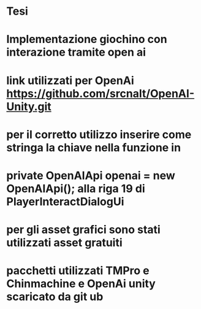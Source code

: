 # Tesi

# Implementazione giochino con interazione tramite open ai

# link utilizzati per OpenAi https://github.com/srcnalt/OpenAI-Unity.git
# per il corretto utilizzo inserire come stringa la chiave nella funzione in
# private OpenAIApi openai = new OpenAIApi(); alla riga 19 di PlayerInteractDialogUi

# per gli asset grafici sono stati utilizzati asset gratuiti

# pacchetti utilizzati TMPro e Chinmachine e OpenAi unity scaricato da git ub